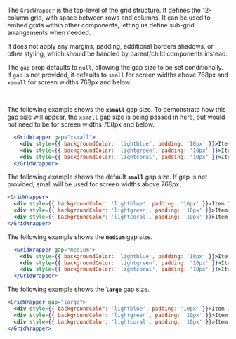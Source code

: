 The `GridWrapper` is the top-level of the grid structure. It defines the 12-column grid, with space between rows and columns. It can be used to embed grids within other components, letting us define sub-grid arrangements when needed.

It does not apply any margins, padding, additional borders shadows, or other styling, which should be handled by parent/child components instead.

The `gap` prop defaults to `null`, allowing the gap size to be set conditionally. If `gap` is not provided, it defaults to `small` for screen widths above 768px and `xsmall` for screen widths 768px and below.

<br />

The following example shows the **`xsmall`** gap size. To demonstrate how this gap size will appear, the `xsmall` gap size is being passed in here, but would not need to be for screen widths 768px and below.

```jsx
  <GridWrapper gap="xsmall">
    <div style={{ backgroundColor: 'lightblue', padding: '10px' }}>Item 1</div>
    <div style={{ backgroundColor: 'lightgreen', padding: '10px' }}>Item 2</div>
    <div style={{ backgroundColor: 'lightcoral', padding: '10px' }}>Item 3</div>
  </GridWrapper>
  ```

  The following example shows the default **`small`** gap size. If gap is not provided, small will be used for screen widths above 768px.

  ```jsx
  <GridWrapper>
    <div style={{ backgroundColor: 'lightblue', padding: '10px' }}>Item 1</div>
    <div style={{ backgroundColor: 'lightgreen', padding: '10px' }}>Item 2</div>
    <div style={{ backgroundColor: 'lightcoral', padding: '10px' }}>Item 3</div>
  </GridWrapper>
```

The following example shows the **`medium`** gap size.

```jsx
  <GridWrapper gap="medium">
    <div style={{ backgroundColor: 'lightblue', padding: '10px' }}>Item 1</div>
    <div style={{ backgroundColor: 'lightgreen', padding: '10px' }}>Item 2</div>
    <div style={{ backgroundColor: 'lightcoral', padding: '10px' }}>Item 3</div>
  </GridWrapper>
  ```

  The following example shows the **`large`** gap size.

  ```jsx
  <GridWrapper gap="large">
    <div style={{ backgroundColor: 'lightblue', padding: '10px' }}>Item 1</div>
    <div style={{ backgroundColor: 'lightgreen', padding: '10px' }}>Item 2</div>
    <div style={{ backgroundColor: 'lightcoral', padding: '10px' }}>Item 3</div>
  </GridWrapper>
```
